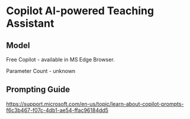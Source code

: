 # Copilot AI-powered Teaching Assistant

## Model

Free Copilot - available in MS Edge Browser.

Parameter Count - unknown

## Prompting Guide

https://support.microsoft.com/en-us/topic/learn-about-copilot-prompts-f6c3b467-f07c-4db1-ae54-ffac96184dd5
